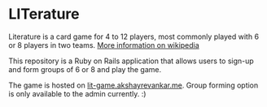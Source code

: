 # LITerature

Literature is a card game for 4 to 12 players, most commonly played with 6 or 8 players in two teams. [More information on wikipedia](https://en.wikipedia.org/wiki/Literature_(card_game))

This repository is a Ruby on Rails application that allows users to sign-up and form groups of 6 or 8 and play the game.

The game is hosted on [lit-game.akshayrevankar.me](https://lit-game.akshayrevankar.me/). Group forming option is only available to the admin currently. :)

